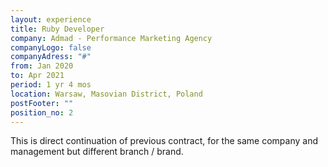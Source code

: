 ```yaml
---
layout: experience
title: Ruby Developer
company: Admad - Performance Marketing Agency
companyLogo: false
companyAdress: "#"
from: Jan 2020
to: Apr 2021
period: 1 yr 4 mos
location: Warsaw, Masovian District, Poland
postFooter: ""
position_no: 2
---
```


This is direct continuation of previous contract, for the same company and management but different branch / brand.
